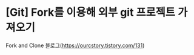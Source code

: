 [Git] Fork를 이용해 외부 git 프로젝트 가져오기
====================================

Fork and Clone 블로그(https://ourcstory.tistory.com/131)
